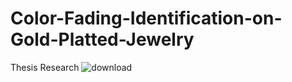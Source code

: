 # Color-Fading-Identification-on-Gold-Platted-Jewelry
Thesis Research
![download](https://github.com/IbraHarsye/Color-Fading-Identification-on-Gold-Platted-Jewelry/assets/56579824/478d2305-b5fd-4c63-9076-12b56bcde029)

